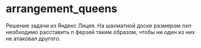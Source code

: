 # arrangement_queens
Решение задачи из Яндекс Лицея. На шахматной доске размером nxn необходимо расставить n ферзей таким образом, чтобы ни один из них не атаковал другого.
